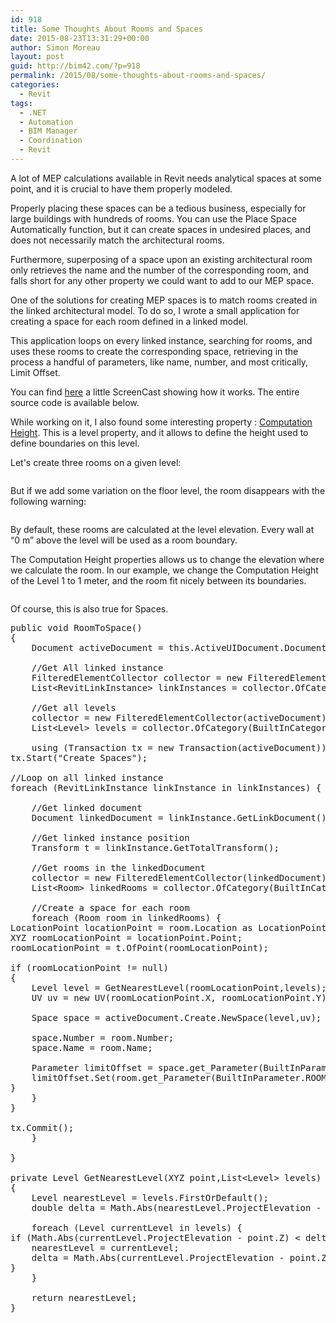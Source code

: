 ```yaml
---
id: 918
title: Some Thoughts About Rooms and Spaces
date: 2015-08-23T13:31:29+00:00
author: Simon Moreau
layout: post
guid: http://bim42.com/?p=918
permalink: /2015/08/some-thoughts-about-rooms-and-spaces/
categories:
  - Revit
tags:
  - .NET
  - Automation
  - BIM Manager
  - Coordination
  - Revit
---
```

A lot of MEP calculations available in Revit needs analytical spaces at some point, and it is crucial to have them properly modeled.

Properly placing these spaces can be a tedious business, especially for large buildings with hundreds of rooms. You can use the Place Space Automatically function, but it can create spaces in undesired places, and does not necessarily match the architectural rooms.

Furthermore, superposing of a space upon an existing architectural room only retrieves the name and the number of the corresponding room, and falls short for any other property we could want to add to our MEP space.

One of the solutions for creating MEP spaces is to match rooms created in the linked architectural model. To do so, I wrote a small application for creating a space for each room defined in a linked model.

This application loops on every linked instance, searching for rooms, and uses these rooms to create the corresponding space, retrieving in the process a handful of parameters, like name, number, and most critically, Limit Offset.

You can find [here](http://autode.sk/1ENYPWF) a little ScreenCast showing how it works. The entire source code is available below.

While working on it, I also found some interesting property : [Computation Height](http://help.autodesk.com/view/RVT/2016/ENU/?guid=GUID-9D33F884-4BCA-4772-B3E5-1E15A53DEE6E). This is a level property, and it allows to define the height used to define boundaries on this level.

Let's create three rooms on a given level:

![<img class="aligncenter size-large wp-image-922" src="http://bim42.com/wp-content/uploads/2015/08/ThreeRooms-1024x389.png" alt="ThreeRooms" width="584" height="222" srcset="https://bim42.com/wp-content/uploads/2015/08/ThreeRooms-1024x389.png 1024w, https://bim42.com/wp-content/uploads/2015/08/ThreeRooms-300x114.png 300w, https://bim42.com/wp-content/uploads/2015/08/ThreeRooms-500x190.png 500w" sizes="(max-width: 584px) 100vw, 584px" />](http://bim42.com/wp-content/uploads/2015/08/ThreeRooms.png)

But if we add some variation on the floor level, the room disappears with the following warning:![<img class="aligncenter size-medium wp-image-923" src="http://bim42.com/wp-content/uploads/2015/08/Warning-300x135.png" alt="Warning" width="300" height="135" srcset="https://bim42.com/wp-content/uploads/2015/08/Warning-300x135.png 300w, https://bim42.com/wp-content/uploads/2015/08/Warning-500x225.png 500w, https://bim42.com/wp-content/uploads/2015/08/Warning.png 936w" sizes="(max-width: 300px) 100vw, 300px" />](http://bim42.com/wp-content/uploads/2015/08/Warning.png)

![<img class="aligncenter size-large wp-image-920" src="http://bim42.com/wp-content/uploads/2015/08/ARoomDisappear--1024x406.png" alt="ARoomDisappear" width="584" height="232" srcset="https://bim42.com/wp-content/uploads/2015/08/ARoomDisappear--1024x406.png 1024w, https://bim42.com/wp-content/uploads/2015/08/ARoomDisappear--300x119.png 300w, https://bim42.com/wp-content/uploads/2015/08/ARoomDisappear--500x198.png 500w" sizes="(max-width: 584px) 100vw, 584px" />](http://bim42.com/wp-content/uploads/2015/08/ARoomDisappear-.png)

By default, these rooms are calculated at the level elevation. Every wall at &#8220;0 m&#8221; above the level will be used as a room boundary.

The Computation Height properties allows us to change the elevation where we calculate the room. In our example, we change the Computation Height of the Level 1 to 1 meter, and the room fit nicely between its boundaries.

![<img class="aligncenter size-large wp-image-921" src="http://bim42.com/wp-content/uploads/2015/08/ComputationHeight-1024x360.png" alt="ComputationHeight" width="584" height="205" srcset="https://bim42.com/wp-content/uploads/2015/08/ComputationHeight-1024x360.png 1024w, https://bim42.com/wp-content/uploads/2015/08/ComputationHeight-300x106.png 300w, https://bim42.com/wp-content/uploads/2015/08/ComputationHeight-500x176.png 500w" sizes="(max-width: 584px) 100vw, 584px" />](http://bim42.com/wp-content/uploads/2015/08/ComputationHeight.png)

Of course, this is also true for Spaces.

<pre class="brush: csharp; title: ; notranslate" title="">public void RoomToSpace()
{
	Document activeDocument = this.ActiveUIDocument.Document;
	
	//Get All linked instance
	FilteredElementCollector collector = new FilteredElementCollector(activeDocument);
	List&lt;RevitLinkInstance&gt; linkInstances = collector.OfCategory(BuiltInCategory.OST_RvtLinks).WhereElementIsNotElementType().ToElements().Cast&lt;RevitLinkInstance&gt;().ToList();
	
	//Get all levels
	collector = new FilteredElementCollector(activeDocument);
	List&lt;Level&gt; levels = collector.OfCategory(BuiltInCategory.OST_Levels).WhereElementIsNotElementType().ToElements().Cast&lt;Level&gt;().ToList();
	
	using (Transaction tx = new Transaction(activeDocument)) {
tx.Start("Create Spaces");

//Loop on all linked instance
foreach (RevitLinkInstance linkInstance in linkInstances) {
	
	//Get linked document
	Document linkedDocument = linkInstance.GetLinkDocument();
	
	//Get linked instance position
	Transform t = linkInstance.GetTotalTransform();
	
	//Get rooms in the linkedDocument
	collector = new FilteredElementCollector(linkedDocument);
	List&lt;Room&gt; linkedRooms = collector.OfCategory(BuiltInCategory.OST_Rooms).ToElements().Cast&lt;Room&gt;().ToList();
	
	//Create a space for each room
	foreach (Room room in linkedRooms) {
LocationPoint locationPoint = room.Location as LocationPoint;
XYZ roomLocationPoint = locationPoint.Point;
roomLocationPoint = t.OfPoint(roomLocationPoint);

if (roomLocationPoint != null)
{
	Level level = GetNearestLevel(roomLocationPoint,levels);
	UV uv = new UV(roomLocationPoint.X, roomLocationPoint.Y);
	
	Space space = activeDocument.Create.NewSpace(level,uv);
	
	space.Number = room.Number;
	space.Name = room.Name;

	Parameter limitOffset = space.get_Parameter(BuiltInParameter.ROOM_UPPER_OFFSET);
	limitOffset.Set(room.get_Parameter(BuiltInParameter.ROOM_UPPER_OFFSET).AsDouble());
}
	}
}

tx.Commit();
	}
	
}

private Level GetNearestLevel(XYZ point,List&lt;Level&gt; levels)
{
	Level nearestLevel = levels.FirstOrDefault();
	double delta = Math.Abs(nearestLevel.ProjectElevation - point.Z);
	
	foreach (Level currentLevel in levels) {
if (Math.Abs(currentLevel.ProjectElevation - point.Z) &lt; delta) {
	nearestLevel = currentLevel;
	delta = Math.Abs(currentLevel.ProjectElevation - point.Z);
}
	}
	
	return nearestLevel;
}
</pre>